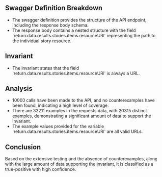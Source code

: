 ## Swagger Definition Breakdown
- The swagger definition provides the structure of the API endpoint, including the response body schema.
- The response body contains a nested structure with the field 'return.data.results.stories.items.resourceURI' representing the path to the individual story resource.

## Invariant
- The invariant states that the field 'return.data.results.stories.items.resourceURI' is always a URL.

## Analysis
- 10000 calls have been made to the API, and no counterexamples have been found, indicating a high level of coverage.
- There are 32211 examples in the requests data, with 20315 distinct examples, demonstrating a significant amount of data to support the invariant.
- The example values provided for the variable 'return.data.results.stories.items.resourceURI' are all valid URLs.

## Conclusion
Based on the extensive testing and the absence of counterexamples, along with the large amount of data supporting the invariant, it is classified as a true-positive with high confidence.
